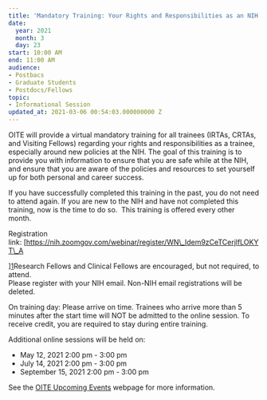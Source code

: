 ```yaml
---
title: 'Mandatory Training: Your Rights and Responsibilities as an NIH Trainee'
date:
  year: 2021
  month: 3
  day: 23
start: 10:00 AM
end: 11:00 AM
audience:
- Postbacs
- Graduate Students
- Postdocs/Fellows
topic:
- Informational Session
updated_at: 2021-03-06 00:54:03.000000000 Z
---
```

OITE will provide a virtual mandatory training for all trainees (IRTAs,
CRTAs, and Visiting Fellows) regarding your rights and responsibilities
as a trainee, especially around new policies at the NIH. The goal of
this training is to provide you with information to ensure that you are
safe while at the NIH, and ensure that you are aware of the policies and
resources to set yourself up for both personal and career success. 

If you have successfully completed this training in the past, you do not
need to attend again. If you are new to the NIH and have not completed
this training, now is the time to do so.  This training is offered every
other month. 

Registration
link: [https://nih.zoomgov.com/webinar/register/WN\_Idem9zCeTCerjlfLOKYT\_A

][1]Research Fellows and Clinical Fellows are encouraged, but not
required, to attend.  
Please register with your NIH email. Non-NIH email registrations will be
deleted. 

On training day: Please arrive on time. Trainees who arrive more than 5
minutes after the start time will NOT be admitted to the online session.
To receive credit, you are required to stay during entire training. 

Additional online sessions will be held on:

* May 12, 2021 2:00 pm - 3:00 pm  
* July 14, 2021 2:00 pm - 3:00 pm 
* September 15, 2021 2:00 pm - 3:00 pm 

See the [OITE Upcoming Events][2] webpage for more information.  



[1]: https://nih.zoomgov.com/webinar/register/WN_Idem9zCeTCerjlfLOKYT_A
[2]: https://www.training.nih.gov/events/upcoming
